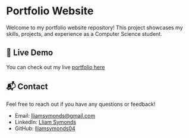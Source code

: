 # Portfolio Website

Welcome to my portfolio website repository! This project showcases my skills, projects, and experience as a Computer Science student.

## 🚀 Live Demo
You can check out my live [portfolio here](https://lliamsymonds.vercel.app/)

## 📬 Contact
Feel free to reach out if you have any questions or feedback!
- Email: [lliamsymonds@gmail.com](mailto:your.email@example.com)
- LinkedIn: [Lliam Symonds](https://www.linkedin.com/in/lliam-symonds-184885292/)
- GitHub: [lliamsymonds04](https://github.com/yourusername)
